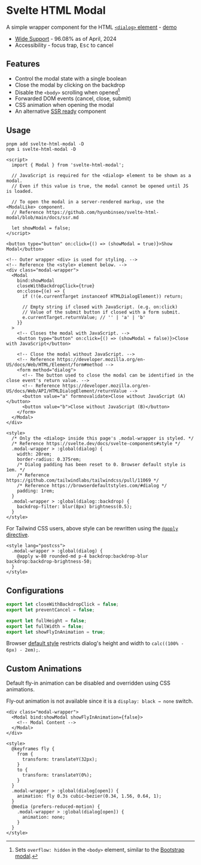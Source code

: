 # Svelte HTML Modal

A simple wrapper component for the HTML [`<dialog>` element] - [demo]

[`<dialog>` element]: https://developer.mozilla.org/en-US/docs/Web/API/HTMLDialogElement
[demo]: https://svelte.dev/repl/7ffaea50f0c0466ea2b4be8e0aee20dd?version=4.2.3

- [Wide Support](https://caniuse.com/dialog) - 96.08% as of April, 2024
- Accessibility - focus trap, <kbd>Esc</kbd> to cancel

## Features

- Control the modal state with a single boolean
- Close the modal by clicking on the backdrop
- Disable the `<body>` scrolling when opened[^overflow]
- Forwarded DOM events (cancel, close, submit)
- CSS animation when opening the modal
- An alternative [SSR ready](/docs/ssr.md) component

[^overflow]: Sets `overflow: hidden` in the `<body>` element, similar to the [Bootstrap modal].

[Bootstrap modal]: https://getbootstrap.com/docs/5.3/components/modal/#how-it-works

## Usage

```
pnpm add svelte-html-modal -D
npm i svelte-html-modal -D
```

```svelte
<script>
  import { Modal } from 'svelte-html-modal';

  // JavaScript is required for the <dialog> element to be shown as a modal.
  // Even if this value is true, the modal cannot be opened until JS is loaded.

  // To open the modal in a server-rendered markup, use the <ModalLike> component.
  // Reference https://github.com/hyunbinseo/svelte-html-modal/blob/main/docs/ssr.md

  let showModal = false;
</script>

<button type="button" on:click={() => (showModal = true)}>Show Modal</button>

<!-- Outer wrapper <div> is used for styling. -->
<!-- Reference the <style> element below. -->
<div class="modal-wrapper">
  <Modal
    bind:showModal
    closeWithBackdropClick={true}
    on:close={(e) => {
      if (!(e.currentTarget instanceof HTMLDialogElement)) return;

      // Empty string if closed with JavaScript. (e.g. on:click)
      // Value of the submit button if closed with a form submit.
      e.currentTarget.returnValue; // '' | 'a' | 'b'
    }}
  >
    <!-- Closes the modal with JavaScript. -->
    <button type="button" on:click={() => (showModal = false)}>Close with JavaScript</button>

    <!-- Close the modal without JavaScript. -->
    <!-- Reference https://developer.mozilla.org/en-US/docs/Web/HTML/Element/form#method -->
    <form method="dialog">
      <!-- The button used to close the modal can be identified in the close event's return value. -->
      <!-- Reference https://developer.mozilla.org/en-US/docs/Web/API/HTMLDialogElement/returnValue -->
      <button value="a" formnovalidate>Close without JavaScript (A)</button>
      <button value="b">Close without JavaScript (B)</button>
    </form>
  </Modal>
</div>

<style>
  /* Only the <dialog> inside this page's .modal-wrapper is styled. */
  /* Reference https://svelte.dev/docs/svelte-components#style */
  .modal-wrapper > :global(dialog) {
    width: 20rem;
    border-radius: 0.375rem;
    /* Dialog padding has been reset to 0. Browser default style is 1em. */
    /* Reference https://github.com/tailwindlabs/tailwindcss/pull/11069 */
    /* Reference https://browserdefaultstyles.com/#dialog */
    padding: 1rem;
  }
  .modal-wrapper > :global(dialog::backdrop) {
    backdrop-filter: blur(8px) brightness(0.5);
  }
</style>
```

For Tailwind CSS users, above style can be rewritten using the [`@apply` directive].

[`@apply` directive]: https://tailwindcss.com/docs/reusing-styles#extracting-classes-with-apply

```svelte
<style lang="postcss">
  .modal-wrapper > :global(dialog) {
    @apply w-80 rounded-md p-4 backdrop:backdrop-blur backdrop:backdrop-brightness-50;
  }
</style>
```

## Configurations

```ts
export let closeWithBackdropClick = false;
export let preventCancel = false;

export let fullHeight = false;
export let fullWidth = false;
export let showFlyInAnimation = true;
```

Browser [default style] restricts dialog's height and width to `calc((100% - 6px) - 2em);`.

[default style]: /docs/user-agent

## Custom Animations

Default fly-in animation can be disabled and overridden using CSS animations.

Fly-out animation is not available since it is a `display: black → none` switch.

```svelte
<div class="modal-wrapper">
  <Modal bind:showModal showFlyInAnimation={false}>
    <!-- Modal Content -->
  </Modal>
</div>

<style>
  @keyframes fly {
    from {
      transform: translateY(32px);
    }
    to {
      transform: translateY(0%);
    }
  }
  .modal-wrapper > :global(dialog[open]) {
    animation: fly 0.3s cubic-bezier(0.34, 1.56, 0.64, 1);
  }
  @media (prefers-reduced-motion) {
    .modal-wrapper > :global(dialog[open]) {
      animation: none;
    }
  }
</style>
```
